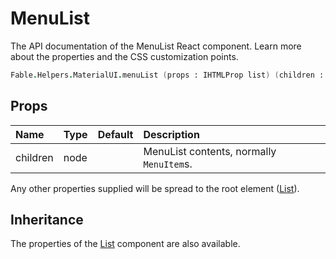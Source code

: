 # MenuList

<p class="description">The API documentation of the MenuList React component. Learn more about the properties and the CSS customization points.</p>

```fsharp
Fable.Helpers.MaterialUI.menuList (props : IHTMLProp list) (children : ReactElement list) : ReactElement
```



## Props

| Name | Type | Default | Description |
|:-----|:-----|:--------|:------------|
| <span class="prop-name">children</span> | <span class="prop-type">node</span> |   | MenuList contents, normally `MenuItem`s. |

Any other properties supplied will be spread to the root element ([List](#/api/list)).

## Inheritance

The properties of the [List](#/api/list) component are also available.
<!-- You can take advantage of this behavior to [target nested components](/guides/api/#spread). -->

<!--## Demos-->

<!--- [Menus](/demos/menus/)-->

